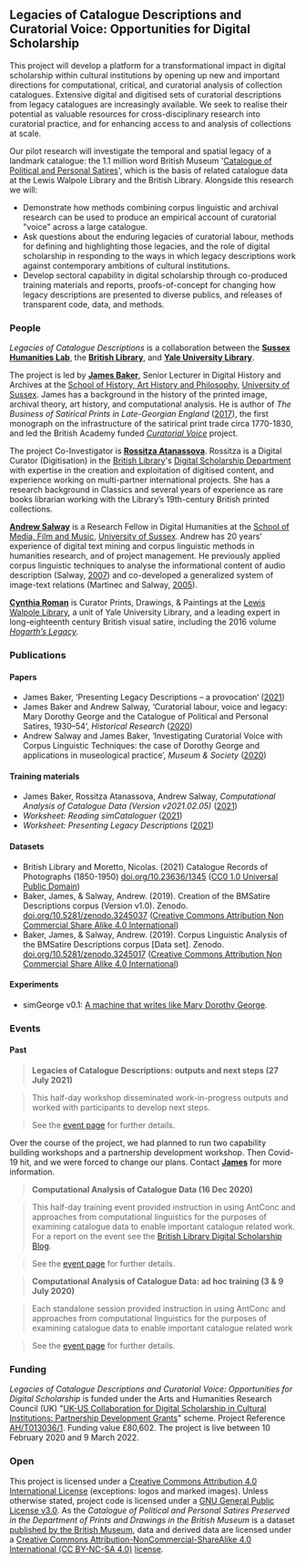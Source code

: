 ## Legacies of Catalogue Descriptions and Curatorial Voice: Opportunities for Digital Scholarship

This project will develop a platform for a transformational impact in digital scholarship within cultural institutions by opening up new and important directions for computational, critical, and curatorial analysis of collection catalogues. Extensive digital and digitised sets of curatorial descriptions from legacy catalogues are increasingly available. We seek to realise their potential as valuable resources for cross-disciplinary research into curatorial practice, and for enhancing access to and analysis of collections at scale.

Our pilot research will investigate the temporal and spatial legacy of a landmark catalogue: the 1.1 million word British Museum '[Catalogue of Political and Personal Satires](https://en.wikipedia.org/wiki/Catalogue_of_Political_and_Personal_Satires_Preserved_in_the_Department_of_Prints_and_Drawings_in_the_British_Museum)', which is the basis of related catalogue data at the Lewis Walpole Library and the British Library. Alongside this research we will:

- Demonstrate how methods combining corpus linguistic and archival research can be used to produce an empirical account of curatorial "voice" across a large catalogue.
- Ask questions about the enduring legacies of curatorial labour, methods for defining and highlighting those legacies, and the role of digital scholarship in responding to the ways in which legacy descriptions work against contemporary ambitions of cultural institutions.
- Develop sectoral capability in digital scholarship through co-produced training materials and reports, proofs-of-concept for changing how legacy descriptions are presented to diverse publics, and releases of transparent code, data, and methods.

### People

*Legacies of Catalogue Descriptions* is a collaboration between the **[Sussex Humanities Lab](http://www.sussex.ac.uk/shl/)**, the **[British Library](https://www.bl.uk/)**, and **[Yale University Library](https://web.library.yale.edu/)**.

The project is led by **[James Baker](http://www.sussex.ac.uk/profiles/371022)**, Senior Lecturer in Digital History and Archives at the [School of History, Art History and Philosophy](http://www.sussex.ac.uk/hahp/), [University of Sussex](http://www.sussex.ac.uk/). James has a background in the history of the printed image, archival theory, art history, and computational analysis. He is author of *The Business of Satirical Prints in Late-Georgian England* ([2017](https://www.palgrave.com/de/book/9783319499888)), the first monograph on the infrastructure of the satirical print trade circa 1770-1830, and led the British Academy funded *[Curatorial Voice](https://github.com/CuratorialVoice)* project.

The project Co-Investigator is **[Rossitza Atanassova](https://www.bl.uk/people/experts/rossitza-atanassova)**. Rossitza is a Digital Curator (Digitisation) in the [British Library](https://www.bl.uk/)'s [Digital Scholarship Department](https://www.bl.uk/subjects/digital-scholarship) with expertise in the creation and exploitation of digitised content, and experience working on multi-partner international projects. She has a research background in Classics and several years of experience as rare books librarian working with the Library’s 19th-century British printed collections.

**[Andrew Salway](http://www.bbrel.co.uk/)** is a Research Fellow in Digital Humanities at the [School of Media, Film and Music](http://www.sussex.ac.uk/mfm/), [University of Sussex](http://www.sussex.ac.uk/). Andrew has 20 years’ experience of digital text mining and corpus linguistic methods in humanities research, and of project management. He previously applied corpus linguistic techniques to analyse the informational content of audio description (Salway, [2007](http://www.bbrel.co.uk/pdfs/Pre-edited%20version%20Audio%20Description%20a%20Corpus-based%20Analysis.pdf)) and co-developed a generalized system of image-text relations (Martinec and Salway, [2005](http://www.bbrel.co.uk/pdfs/06Martinec-Salway.pdf)).

**[Cynthia Roman](https://walpole.library.yale.edu/people/cynthia-roman)** is Curator Prints, Drawings, & Paintings at the [Lewis Walpole Library](https://walpole.library.yale.edu/), a unit of Yale University Library, and a leading expert in long-eighteenth century British visual satire, including the 2016 volume [*Hogarth’s Legacy*](https://www.worldcat.org/title/hogarths-legacy/oclc/952075179&referer=brief_results).

### Publications

#### Papers

- James Baker, ‘Presenting Legacy Descriptions – a provocation‘ ([2021](https://github.com/CatalogueLegacies/CatalogueLegacies.github.io/blob/master/pubs/2021-02_Presenting-Legacy-Descriptions_provocation.pdf))
- James Baker and Andrew Salway, ‘Curatorial labour, voice and legacy: Mary Dorothy George and the Catalogue of Political and Personal Satires, 1930–54’, *Historical Research* ([2020](https://doi.org/10.1093/hisres/htaa026))
- Andrew Salway and James Baker, ‘Investigating Curatorial Voice with Corpus Linguistic Techniques: the case of Dorothy George and applications in museological practice’, *Museum & Society* ([2020](http://sro.sussex.ac.uk/id/eprint/89738/))

#### Training materials

- James Baker, Rossitza Atanassova, Andrew Salway, *Computational Analysis of Catalogue Data (Version v2021.02.05)* ([2021](https://cataloguelegacies.github.io/antconc.github.io/))
- *Worksheet: Reading simCataloguer* ([2021](https://github.com/CatalogueLegacies/CatalogueLegacies.github.io/blob/master/pubs/2021-08_legacies-worksheet_reading-sim-cataloguer.pdf))
- *Worksheet: Presenting Legacy Descriptions* ([2021](https://github.com/CatalogueLegacies/CatalogueLegacies.github.io/blob/master/pubs/2021-08_legacies-worksheet_presenting-legacy-descriptions.pdf))

#### Datasets

- British Library and Moretto, Nicolas. (2021) Catalogue Records of Photographs (1850-1950) [doi.org/10.23636/1345](https://doi.org/10.23636/1345) ([CC0 1.0 Universal Public Domain](https://creativecommons.org/publicdomain/zero/1.0/))
- Baker, James, & Salway, Andrew. (2019). Creation of the BMSatire Descriptions corpus (Version v1.0). Zenodo. [doi.org/10.5281/zenodo.3245037](http://doi.org/10.5281/zenodo.3245037) ([Creative Commons Attribution Non Commercial Share Alike 4.0 International](https://creativecommons.org/licenses/by-nc-sa/4.0/legalcode))
- Baker, James, & Salway, Andrew. (2019). Corpus Linguistic Analysis of the BMSatire Descriptions corpus [Data set]. Zenodo. [doi.org/10.5281/zenodo.3245017](http://doi.org/10.5281/zenodo.3245017) ([Creative Commons Attribution Non Commercial Share Alike 4.0 International](https://creativecommons.org/licenses/by-nc-sa/4.0/legalcode))

#### Experiments

- simGeorge v0.1: [A machine that writes like Mary Dorothy George](https://cradledincaricature.com/2020/06/18/mary-dorothy-george/).

### Events

#### Past

> **Legacies of Catalogue Descriptions: outputs and next steps (27 July 2021)**

> This half-day workshop disseminated work-in-progress outputs and worked with participants to develop next steps.

> See the [event page](https://cataloguelegacies.github.io/July-2021-workshop) for further details.

Over the course of the project, we had planned to run two capability building workshops and a partnership development workshop. Then Covid-19 hit, and we were forced to change our plans. Contact **[James](http://www.sussex.ac.uk/profiles/371022)** for more information.

> **Computational Analysis of Catalogue Data (16 Dec 2020)**

> This half-day training event provided instruction in using AntConc and approaches from computational linguistics for the purposes of examining catalogue data to enable important catalogue related work. For a report on the event see the [British Library Digital Scholarship Blog](https://blogs.bl.uk/digital-scholarship/2021/02/legacies-of-catalogue-descriptions-and-curatorial-voice-training-materials-and-next-steps.html).

> See the [event page](https://cataloguelegacies.github.io/antconc-training2) for further details.

> **Computational Analysis of Catalogue Data: ad hoc training (3 & 9 July 2020)**

> Each standalone session provided instruction in using AntConc and approaches from computational linguistics for the purposes of examining catalogue data to enable important catalogue related work

> See the [event page](https://cataloguelegacies.github.io/antconc-training) for further details.

### Funding

*Legacies of Catalogue Descriptions and Curatorial Voice: Opportunities for Digital Scholarship* is funded under the Arts and Humanities Research Council (UK) "[UK-US Collaboration for Digital Scholarship in Cultural Institutions: Partnership Development Grants](https://ahrc.ukri.org/funding/apply-for-funding/current-opportunities/uk-us-collaboration-for-digital-scholarship-in-cultural-institutions-partnership-development-grants-opportunity/)" scheme. Project Reference [AH/T013036/1](https://gtr.ukri.org/projects?ref=AH%2FT013036%2F1). Funding value £80,602. The project is live between 10 February 2020 and 9 March 2022.

### Open

This project is licensed under a [Creative Commons Attribution 4.0 International License](https://creativecommons.org/licenses/by/4.0/) (exceptions: logos and marked images). Unless otherwise stated, project code is licensed under a [GNU General Public License v3.0](https://github.com/CuratorialVoice/code/blob/master/LICENSE). As the *Catalogue of Political and Personal Satires Preserved in the Department of Prints and Drawings in the British Museum* is a dataset [published by the British Museum](https://www.britishmuseum.org/about_this_site/terms_of_use/copyright_and_permissions.aspx), data and derived data are licensed under a [Creative Commons Attribution-NonCommercial-ShareAlike 4.0 International (CC BY-NC-SA 4.0)](https://creativecommons.org/licenses/by-nc-sa/4.0/) [license](https://github.com/CuratorialVoice/data/blob/master/README.md).
